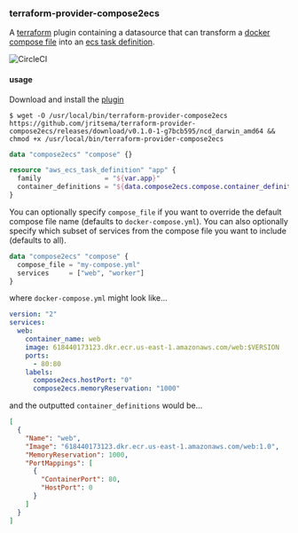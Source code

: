 ### terraform-provider-compose2ecs

A [terraform](terraform.io) plugin containing a datasource that can transform a [docker compose file](https://docs.docker.com/compose/compose-file/) into an [ecs task definition](http://docs.aws.amazon.com/AmazonECS/latest/developerguide/task_defintions.html).

![CircleCI](https://circleci.com/gh/jritsema/terraform-provider-compose2ecs.svg?style=shield&circle-token=:circle-token)

#### usage

Download and install the [plugin](https://github.com/jritsema/terraform-provider-compose2ecs/releases)

```
$ wget -O /usr/local/bin/terraform-provider-compose2ecs https://github.com/jritsema/terraform-provider-compose2ecs/releases/download/v0.1.0-1-g7bcb595/ncd_darwin_amd64 && chmod +x /usr/local/bin/terraform-provider-compose2ecs
```

```terraform
data "compose2ecs" "compose" {}

resource "aws_ecs_task_definition" "app" {
  family                = "${var.app}"
  container_definitions = "${data.compose2ecs.compose.container_definitions}"
}
```

You can optionally specify `compose_file` if you want to override the default compose file name (defaults to `docker-compose.yml`).  You can also optionally specify which subset of services from the compose file you want to include (defaults to all).

```terraform
data "compose2ecs" "compose" {
  compose_file = "my-compose.yml"
  services     = ["web", "worker"]
}
```

where `docker-compose.yml` might look like...

```yaml
version: "2"
services:  
  web:
    container_name: web
    image: 618440173123.dkr.ecr.us-east-1.amazonaws.com/web:$VERSION
    ports:
      - 80:80
    labels: 
      compose2ecs.hostPort: "0"
      compose2ecs.memoryReservation: "1000"
```

and the outputted `container_definitions` would be...

```json
[
  {
    "Name": "web",    
    "Image": "618440173123.dkr.ecr.us-east-1.amazonaws.com/web:1.0",
    "MemoryReservation": 1000,
    "PortMappings": [
      {
        "ContainerPort": 80,
        "HostPort": 0
      }
    ]
  }
]
```
